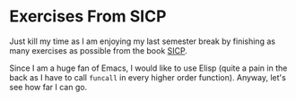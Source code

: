 # Exercises From SICP #

Just kill my time as I am enjoying my last semester break by finishing
as many exercises as possible from the book [SICP](http://mitpress.mit.edu/sicp/ ).

Since I am a huge fan of Emacs, I would like to use Elisp (quite a
pain in the back as I have to call `funcall` in every higher order
function). Anyway, let's see how far I can go.
